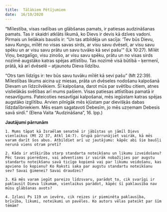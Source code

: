 ```yaml
---
title:  Tālākiem Pētījumiem
date:  16/10/2020
---
```


“Mīlestība, visas radības un glābšanas pamats, ir patiesas audzināšanas pamats. Tas ir skaidri atklāts likumā, ko Dievs ir devis kā dzīves vadoni. Pirmais un lielākais bauslis ir: “Un tas atbildēja un sacīja: ‘Tev būs Dievu, savu Kungu, mīlēt no visas savas sirds, ar visu savu dvēseli, ar visu savu spēku un ar visu savu prātu un savu tuvāko kā sevi pašu’” (Lk 10:27). Mīlēt Viņu, bezgalīgo, visu zinošo, ar visu savu spēku, prātu un no visas sirds nozīmē augstāko katras spējas attīstību. Tas nozīmē visā būtībā – ķermenī, prātā, kā arī dvēselē – atjaunotu Dieva līdzību.

“Otrs tam līdzīgs ir: tev būs savu tuvāku mīlēt kā sevi pašu” (Mt 22:39). Mīlestības likums aicina uz miesas, prāta un dvēseles nodošanu kalpošanā Dievam un līdzcilvēkiem. Šī kalpošana, darot mūs par svētību citiem, atnes vislielākās svētības arī mums pašiem. Visas patiesas attīstības pamatā ir nesavtīgums. Pateicoties nesavtīgai kalpošanai, mēs iegūstam katras spējas augstāko izglītību. Arvien pilnīgāk mēs kļūstam par dievišķās dabas līdzdalībniekiem. Mēs esam sagatavoti Debesīm, jo mēs uzņemam Debesis savā sirdī.” (Elena Vaita “Audzināšana”, 16. lpp.)

**Jautājumi pārrunām**

`1.	Mums tāpat kā Israēlam senatnē ir jābīstas un jāmīl Dievs vienlaikus (Mt 22 37, Atkl 14:7). Grupā pārrunājiet vairāk, kā mēs varam darīt šos abus. Atbildiet arī uz jautājumu: kāpēc abi šie baušļi nerunā viens otram pretī?`

`2.	Kāda ir atšķirība starp standarta noteikšanu un likumu izveidošanu? Pēc tavas pieredzes, vai adventisms ir vairāk nobažījies par augstu standartu noteikšanu savā ticīgo kopienā vai par likumu veidošanu, kas apvieno šo kopienu? Ko Raksti saka par augstu standartu noteikšanu sev? Savai ģimenei? Savai draudzei?`

`3.	Kā mēs varam iegūt pareizo līdzsvaru, parādot to, cik svarīgi ir paklausīt Dieva likumam, vienlaikus parādot, kāpēc šī paklausība nav mūsu glābšanas avots?`

`4.	Izlasi Ps 119 un ievēro, cik reizes ir pieminēta paklausība, brīvība, likumi, noteikumi un pavēles. Ko autors vēlas pateikt par šīm tēmām?`